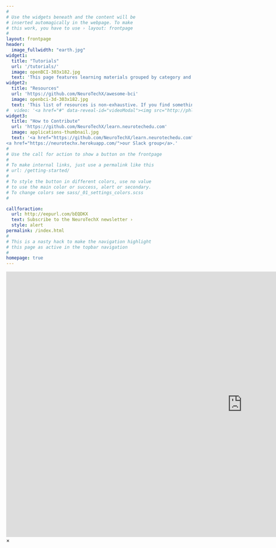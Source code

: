 ```yaml
---
#
# Use the widgets beneath and the content will be
# inserted automagically in the webpage. To make
# this work, you have to use › layout: frontpage
#
layout: frontpage
header:
  image_fullwidth: "earth.jpg"
widget1:
  title: "Tutorials"
  url: '/tutorials/'
  image: openBCI-303x182.jpg
  text: 'This page features learning materials grouped by category and give you an insight into learning tracks.'
widget2:
  title: "Resources"
  url: 'https://github.com/NeuroTechX/awesome-bci'
  image: openbci-3d-303x182.jpg
  text: 'This list of resources is non-exhaustive. If you find something which you think should be included, please add it!'
#  video: '<a href="#" data-reveal-id="videoModal"><img src="http://phlow.github.io/feeling-responsive/images/start-video-feeling-responsive-302x182.jpg" width="302" height="182" alt=""/></a>'
widget3:
  title: "How to Contribute"
  url: 'https://github.com/NeuroTechX/learn.neurotechedu.com'
  image: applications-thumbnail.jpg
  text: '<a href="https://github.com/NeuroTechX/learn.neurotechedu.com">Click</a> to contribute to our Github page directly. You may also choose to join the <a href="http://neurotechx.com/opportunities/edu-committee.html">NeurotechX committee</a> or
<a href="https://neurotechx.herokuapp.com/">our Slack group</a>.'
#
# Use the call for action to show a button on the frontpage
#
# To make internal links, just use a permalink like this
# url: /getting-started/
#
# To style the button in different colors, use no value
# to use the main color or success, alert or secondary.
# To change colors see sass/_01_settings_colors.scss
#

callforaction:
  url: http://eepurl.com/bEQDKX
  text: Subscribe to the NeuroTechX newsletter ›
  style: alert
permalink: /index.html
#
# This is a nasty hack to make the navigation highlight
# this page as active in the topbar navigation
#
homepage: true
---
```


<div id="videoModal" class="reveal-modal large" data-reveal="">
  <div class="flex-video widescreen vimeo" style="display: block;">
    <iframe width="1280" height="720" src="https://www.youtube.com/embed/3b5zCFSmVvU" frameborder="0" allowfullscreen></iframe>
  </div>
  <a class="close-reveal-modal">&#215;</a>
</div>
